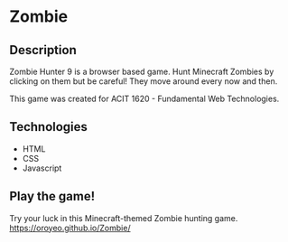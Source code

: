 # Zombie
## Description
Zombie Hunter 9 is a browser based game. Hunt Minecraft Zombies by clicking on them but be careful! They move around every now and then.

This game was created for ACIT 1620 - Fundamental Web Technologies.

## Technologies
- HTML
- CSS
- Javascript

## Play the game!

Try your luck in this Minecraft-themed Zombie hunting game. https://oroyeo.github.io/Zombie/

